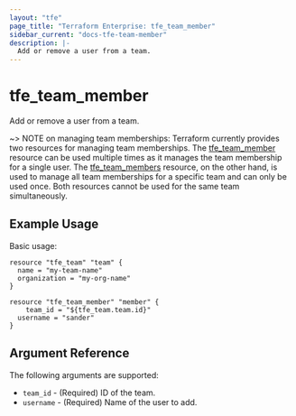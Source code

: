 ```yaml
---
layout: "tfe"
page_title: "Terraform Enterprise: tfe_team_member"
sidebar_current: "docs-tfe-team-member"
description: |-
  Add or remove a user from a team.
---
```


# tfe_team_member

Add or remove a user from a team.

~> NOTE on managing team memberships: Terraform currently provides two resources
for managing team memberships. The [tfe_team_member](team_member.html) resource
can be used multiple times as it manages the team membership for a single user.
The [tfe_team_members](team_members.html) resource, on the other hand, is used
to manage all team memberships for a specific team and can only be used once.
Both resources cannot be used for the same team simultaneously.

## Example Usage

Basic usage:

```hcl
resource "tfe_team" "team" {
  name = "my-team-name"
  organization = "my-org-name"
}

resource "tfe_team_member" "member" {
	team_id = "${tfe_team.team.id}"
  username = "sander"
}
```

## Argument Reference

The following arguments are supported:

* `team_id` - (Required) ID of the team.
* `username` - (Required) Name of the user to add.
